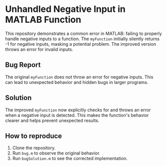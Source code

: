 # Unhandled Negative Input in MATLAB Function

This repository demonstrates a common error in MATLAB: failing to properly handle negative inputs to a function. The `myFunction` initially silently returns -1 for negative inputs, masking a potential problem. The improved version throws an error for invalid inputs.

## Bug Report
The original `myFunction` does not throw an error for negative inputs. This can lead to unexpected behavior and hidden bugs in larger programs.

## Solution
The improved `myFunction` now explicitly checks for and throws an error when a negative input is detected. This makes the function's behavior clearer and helps prevent unexpected results.

## How to reproduce
1. Clone the repository.
2. Run `bug.m` to observe the original behavior.
3. Run `bugSolution.m` to see the corrected implementation.